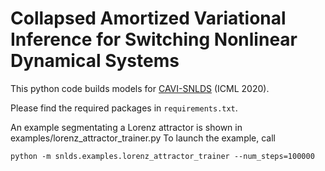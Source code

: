 # Collapsed Amortized Variational Inference for Switching Nonlinear Dynamical Systems

This python code builds models for [CAVI-SNLDS](https://arxiv.org/abs/1910.09588)
(ICML 2020).


Please find the required packages in `requirements.txt`.

An example segmentating a Lorenz attractor is shown in examples/lorenz_attractor_trainer.py
To launch the example, call

```shell
python -m snlds.examples.lorenz_attractor_trainer --num_steps=100000
```


